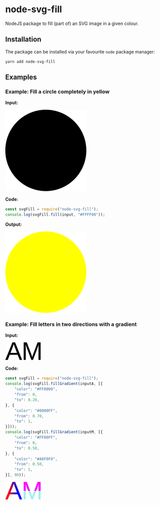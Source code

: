 # node-svg-fill

NodeJS package to fill (part of) an SVG image in a given colour.

## Installation

The package can be installed via your favourite `node` package manager:

```
yarn add node-svg-fill
```

## Examples

### Example: Fill a circle completely in yellow

**Input:**

![examples/full/input.svg](examples/fill/input.svg)

**Code:**

```js
const svgFill = require("node-svg-fill");
console.log(svgFill.fill(input, "#FFFF00"));
```

**Output:**

![examples/full/output.svg](examples/fill/output.svg)

### Example: Fill letters in two directions with a gradient

**Input:**

![examples/gradient/input-a.svg](examples/gradient/input-a.svg)
![examples/gradient/input-m.svg](examples/gradient/input-m.svg)

**Code:**

```js
const svgFill = require("node-svg-fill");
console.log(svgFill.fillGradient(inputA, [{
    "color": "#FF0000",
    "from": 0,
    "to": 0.20,
}, {
    "color": "#0000FF",
    "from": 0.70,
    "to": 1,
}]));
console.log(svgFill.fillGradient(inputM, [{
    "color": "#FF00FF",
    "from": 0,
    "to": 0.50,
}, {
    "color": "#A0F0F0",
    "from": 0.50,
    "to": 1,
}], 90));
```

![examples/gradient/output-a.svg](examples/gradient/output-a.svg)
![examples/gradient/output-m.svg](examples/gradient/output-m.svg)
